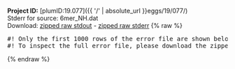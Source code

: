 **Project ID:** [plumID:19.077]({{ '/' | absolute_url }}eggs/19/077/)  
Stderr for source:  6mer_NH.dat   
Download: [zipped raw stdout](6mer_NH.dat.plumed_master.stdout.txt.zip) - [zipped raw stderr](6mer_NH.dat.plumed_master.stderr.txt.zip) 
{% raw %}
<pre>
#! Only the first 1000 rows of the error file are shown below
#! To inspect the full error file, please download the zipped raw stderr file above
</pre>
{% endraw %}
